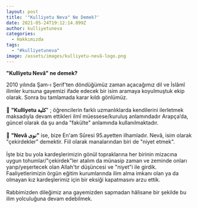 ```yaml
---
layout: post
title: '"Kulliyetu Neva" Ne Demek?'
date: 2021-05-24T19:12:14.899Z
author: kulliyetuneva
categories:
  - Hakkımızda
tags:
  - "#kulliyetuneva"
image: /assets/images/kulliyetu-nevâ-logo.png
---
```

<!--StartFragment-->

**"Kulliyetu Nevâ" ne demek?**

2010 yılında Şam-ı Şerif'ten döndüğümüz zaman açacağımız dil ve İslâmî ilimler kursuna gayemizi ifade edecek bir isim aramaya koyulmuştuk ekip olarak. Sonra bu tamlamada karar kıldı gönlümüz.\
\
🌾 **"Kulliyetu كلية**" ; öğrencilerin farklı uzmanlıklarda kendilerini ilerletmek maksadıyla devam ettikleri ilmî müessese/kuruluş anlamındadır Arapça’da, güncel olarak da şu anda "fakülte" anlamında kullanılmaktadır.\
\
🌾 **"Nevâ نوى"** ise, bize En'am Sûresi 95.ayetten ilhamladır. Nevâ, isim olarak "çekirdekler" demektir. Fiil olarak manalarından biri de "niyet etmek".\
\
İşte biz bu yola kardeşlerimizin gönül topraklarına her birinin mizacına uygun tohumlar/"çekirdek"ler atalım da münasip zaman ve zeminde onları yarıp/yeşertecek olan Allah'tır düşüncesi ve "niyet"i ile girdik. Faaliyetlerimizin örgün eğitim kurumlarında ilim alma imkanı olan ya da olmayan kız kardeşlerimiz için bir eksiği kapatmasını arzu ettik.\
\
Rabbimizden dileğimiz ana gayemizden sapmadan hâlisane bir şekilde bu ilim yolculuğuna devam edebilmek.

<!--EndFragment-->